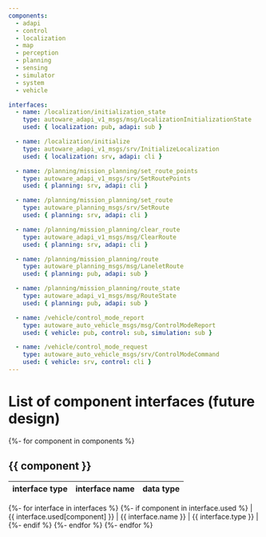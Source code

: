 ```yaml
---
components:
  - adapi
  - control
  - localization
  - map
  - perception
  - planning
  - sensing
  - simulator
  - system
  - vehicle

interfaces:
  - name: /localization/initialization_state
    type: autoware_adapi_v1_msgs/msg/LocalizationInitializationState
    used: { localization: pub, adapi: sub }

  - name: /localization/initialize
    type: autoware_adapi_v1_msgs/srv/InitializeLocalization
    used: { localization: srv, adapi: cli }

  - name: /planning/mission_planning/set_route_points
    type: autoware_adapi_v1_msgs/srv/SetRoutePoints
    used: { planning: srv, adapi: cli }

  - name: /planning/mission_planning/set_route
    type: autoware_planning_msgs/srv/SetRoute
    used: { planning: srv, adapi: cli }

  - name: /planning/mission_planning/clear_route
    type: autoware_adapi_v1_msgs/msg/ClearRoute
    used: { planning: srv, adapi: cli }

  - name: /planning/mission_planning/route
    type: autoware_planning_msgs/msg/LaneletRoute
    used: { planning: pub, adapi: sub }

  - name: /planning/mission_planning/route_state
    type: autoware_adapi_v1_msgs/msg/RouteState
    used: { planning: pub, adapi: sub }

  - name: /vehicle/control_mode_report
    type: autoware_auto_vehicle_msgs/msg/ControlModeReport
    used: { vehicle: pub, control: sub, simulation: sub }

  - name: /vehicle/control_mode_request
    type: autoware_auto_vehicle_msgs/srv/ControlModeCommand
    used: { vehicle: srv, control: cli }
---
```


# List of component interfaces (future design)

{%- for component in components %}

## {{ component }}

| interface type | interface name | data type |
| -------------- | -------------- | --------- |

{%- for interface in interfaces %}
{%- if component in interface.used %}
| {{ interface.used[component] }} | {{ interface.name }} | {{ interface.type }} |
{%- endif %}
{%- endfor %}
{%- endfor %}
